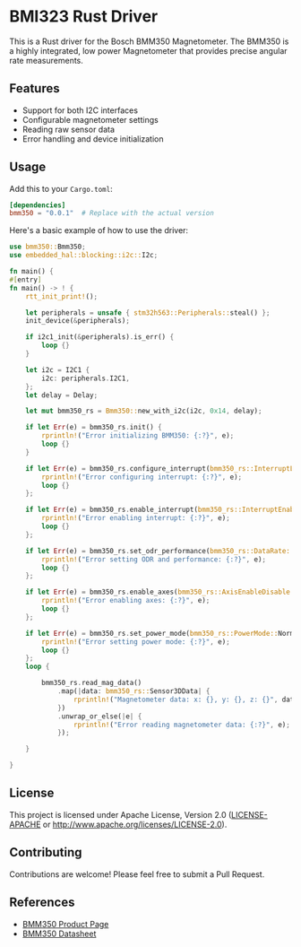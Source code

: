 # BMI323 Rust Driver

This is a Rust driver for the Bosch BMM350 Magnetometer. The BMM350 is a highly integrated, low power Magnetometer that provides precise angular rate measurements.

## Features

- Support for both I2C interfaces
- Configurable magnetometer settings
- Reading raw sensor data
- Error handling and device initialization

## Usage

Add this to your `Cargo.toml`:

```toml
[dependencies]
bmm350 = "0.0.1"  # Replace with the actual version
```

Here's a basic example of how to use the driver:

```rust
use bmm350::Bmm350;
use embedded_hal::blocking::i2c::I2c;

fn main() {
#[entry]
fn main() -> ! {
    rtt_init_print!();

    let peripherals = unsafe { stm32h563::Peripherals::steal() };
    init_device(&peripherals);

    if i2c1_init(&peripherals).is_err() {
        loop {}
    }

    let i2c = I2C1 {
        i2c: peripherals.I2C1,
    };
    let delay = Delay;

    let mut bmm350_rs = Bmm350::new_with_i2c(i2c, 0x14, delay);

    if let Err(e) = bmm350_rs.init() {
        rprintln!("Error initializing BMM350: {:?}", e);
        loop {}
    }

    if let Err(e) = bmm350_rs.configure_interrupt(bmm350_rs::InterruptLatch::Pulsed, bmm350_rs::InterruptPolarity::ActiveHigh, bmm350_rs::InterruptDrive::PushPull, bmm350_rs::InterruptMap::Unmap) {
        rprintln!("Error configuring interrupt: {:?}", e);
        loop {}
    };

    if let Err(e) = bmm350_rs.enable_interrupt(bmm350_rs::InterruptEnableDisable::Enable) {
        rprintln!("Error enabling interrupt: {:?}", e);
        loop {}
    };

    if let Err(e) = bmm350_rs.set_odr_performance(bmm350_rs::DataRate::ODR100Hz, bmm350_rs::AverageNum::Avg4){
        rprintln!("Error setting ODR and performance: {:?}", e);
        loop {}
    };

    if let Err(e) = bmm350_rs.enable_axes(bmm350_rs::AxisEnableDisable::Enable, bmm350_rs::AxisEnableDisable::Enable, bmm350_rs::AxisEnableDisable::Enable) {
        rprintln!("Error enabling axes: {:?}", e);
        loop {}
    };

    if let Err(e) = bmm350_rs.set_power_mode(bmm350_rs::PowerMode::Normal) {
        rprintln!("Error setting power mode: {:?}", e);
        loop {}
    };
    loop {

        bmm350_rs.read_mag_data()
            .map(|data: bmm350_rs::Sensor3DData| {
                rprintln!("Magnetometer data: x: {}, y: {}, z: {}", data.x, data.y, data.z);
            })
            .unwrap_or_else(|e| {
                rprintln!("Error reading magnetometer data: {:?}", e);
            });

    }

}
```

## License

This project is licensed under Apache License, Version 2.0 ([LICENSE-APACHE](LICENSE-APACHE) or http://www.apache.org/licenses/LICENSE-2.0).

## Contributing

Contributions are welcome! Please feel free to submit a Pull Request.

## References

- [BMM350 Product Page](https://www.bosch-sensortec.com/products/motion-sensors/magnetometers/bmm350/)
- [BMM350 Datasheet](https://www.bosch-sensortec.com/media/boschsensortec/downloads/datasheets/bst-bmm350-ds001.pdf)
